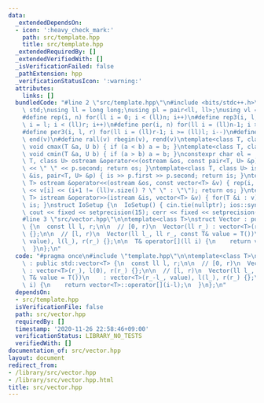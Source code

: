 ```yaml
---
data:
  _extendedDependsOn:
  - icon: ':heavy_check_mark:'
    path: src/template.hpp
    title: src/template.hpp
  _extendedRequiredBy: []
  _extendedVerifiedWith: []
  _isVerificationFailed: false
  _pathExtension: hpp
  _verificationStatusIcon: ':warning:'
  attributes:
    links: []
  bundledCode: "#line 2 \"src/template.hpp\"\n#include <bits/stdc++.h>\nusing namespace\
    \ std;\nusing ll = long long;\nusing pl = pair<ll, ll>;\nusing vl = vector<ll>;\n\
    #define rep(i, n) for(ll i = 0; i < (ll)n; i++)\n#define rep3(i, l, r) for(ll\
    \ i = l; i < (ll)r; i++)\n#define per(i, n) for(ll i = (ll)n-1; i >= 0; i--)\n\
    #define per3(i, l, r) for(ll i = (ll)r-1; i >= (ll)l; i--)\n#define all(v) begin(v),\
    \ end(v)\n#define rall(v) rbegin(v), rend(v)\ntemplate<class T, class U> inline\
    \ void cmax(T &a, U b) { if (a < b) a = b; }\ntemplate<class T, class U> inline\
    \ void cmin(T &a, U b) { if (a > b) a = b; }\nconstexpr char el = '\\n';\ntemplate<class\
    \ T, class U> ostream &operator<<(ostream &os, const pair<T, U> &p) { os << p.first\
    \ << \" \" << p.second; return os; }\ntemplate<class T, class U> istream &operator>>(istream\
    \ &is, pair<T, U> &p) { is >> p.first >> p.second; return is; }\ntemplate<class\
    \ T> ostream &operator<<(ostream &os, const vector<T> &v) { rep(i, v.size()) os\
    \ << v[i] << (i+1 != (ll)v.size() ? \" \" : \"\"); return os; }\ntemplate<class\
    \ T> istream &operator>>(istream &is, vector<T> &v) { for(T &i : v) is >> i; return\
    \ is; }\nstruct IoSetup {\n  IoSetup() { cin.tie(nullptr); ios::sync_with_stdio(false);\
    \ cout << fixed << setprecision(15); cerr << fixed << setprecision(15); }\n} io_setup;\n\
    #line 3 \"src/vector.hpp\"\n\ntemplate<class T>\nstruct Vector : public std::vector<T>\
    \ {\n  const ll l, r;\n\n  // [0, r)\n  Vector(ll r_) : vector<T>(r_), l(0), r(r_)\
    \ {};\n\n  // [l, r)\n  Vector(ll l_, ll r_, const T& value = T())\n    : vector<T>(r_-l_,\
    \ value), l(l_), r(r_) {};\n\n  T& operator[](ll i) {\n    return vector<T>::operator[](i-l);\n\
    \  }\n};\n"
  code: "#pragma once\n#include \"template.hpp\"\n\ntemplate<class T>\nstruct Vector\
    \ : public std::vector<T> {\n  const ll l, r;\n\n  // [0, r)\n  Vector(ll r_)\
    \ : vector<T>(r_), l(0), r(r_) {};\n\n  // [l, r)\n  Vector(ll l_, ll r_, const\
    \ T& value = T())\n    : vector<T>(r_-l_, value), l(l_), r(r_) {};\n\n  T& operator[](ll\
    \ i) {\n    return vector<T>::operator[](i-l);\n  }\n};\n"
  dependsOn:
  - src/template.hpp
  isVerificationFile: false
  path: src/vector.hpp
  requiredBy: []
  timestamp: '2020-11-26 22:58:46+09:00'
  verificationStatus: LIBRARY_NO_TESTS
  verifiedWith: []
documentation_of: src/vector.hpp
layout: document
redirect_from:
- /library/src/vector.hpp
- /library/src/vector.hpp.html
title: src/vector.hpp
---
```

